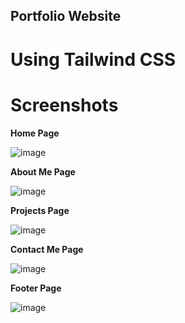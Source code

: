 ## Portfolio Website 
# Using Tailwind CSS




# Screenshots 

**Home Page**

![image](https://github.com/user-attachments/assets/ee82c802-6454-4718-94f1-f904a65aaa7d)

**About Me Page**

![image](https://github.com/user-attachments/assets/3d214ae6-a099-4b63-84a4-5b8ee07f38a6)

**Projects Page**

![image](https://github.com/user-attachments/assets/f24f529f-eba0-4f8a-be1b-cc130c2f52c6)

**Contact Me Page**

![image](https://github.com/user-attachments/assets/294dc023-b311-4c77-b27e-62b89a2c0225)

**Footer Page**

![image](https://github.com/user-attachments/assets/e2d882eb-0dba-443b-9d92-f08227252208)
